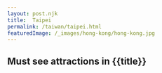 ```yaml
---
layout: post.njk
title:  Taipei
permalink: /taiwan/taipei.html
featuredImage: /_images/hong-kong/hong-kong.jpg
---
```

## Must see attractions in {{title}}